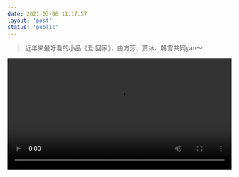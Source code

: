 ```yaml
---
date: 2021-03-06 11:17:57
layout: 'post'
status: 'public'
---
```


> 近年来最好看的小品《爱 回家》，由方芳、贾冰、韩雪共同yan～

<video width="100%" height="auto" controls="controls" border=0><source src="https://inz.oss-cn-beijing.aliyuncs.com/Videos/%E3%80%8A%E7%88%B1%20%E5%9B%9E%E5%AE%B6%E3%80%8B.mp4"></video>